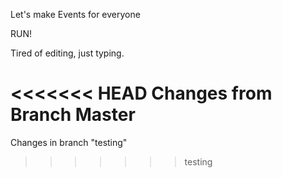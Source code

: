 Let's make Events for everyone

RUN!


Tired of editing, just typing.

<<<<<<< HEAD
Changes from Branch Master
=======
Changes in branch "testing"
>>>>>>> testing
